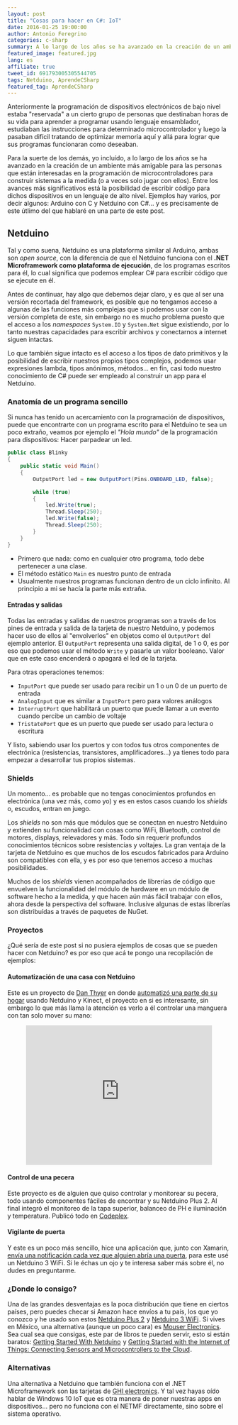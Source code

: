 ```yaml
---
layout: post
title: "Cosas para hacer en C#: IoT"
date: 2016-01-25 19:00:00
author: Antonio Feregrino
categories: c-sharp
summary: A lo largo de los años se ha avanzado en la creación de un ambiente más amigable para las personas que están interesadas en la programación de microcontroladores para construir sistemas a la medida o a veces solo jugar con ellos.
featured_image: featured.jpg
lang: es
affiliate: true
tweet_id: 691793005305544705
tags: Netduino, AprendeCSharp
featured_tag: AprendeCSharp
---
```


Anteriormente la programación de dispositivos electrónicos de bajo nivel estaba "reservada" a un cierto grupo de personas que destinaban horas de su vida para aprender a programar usando lenguaje ensamblador, estudiaban las instrucciones para determinado microcontrolador y luego la pasaban difícil tratando de optimizar memoria aquí y allá para lograr que sus programas funcionaran como deseaban.

Para la suerte de los demás, yo incluído, a lo largo de los años se ha avanzado en la creación de un ambiente más amigable para las personas que están interesadas en la programación de microcontroladores para construir sistemas a la medida (o a veces solo jugar con ellos). Entre los avances más significativos está la posibilidad de escribir código para dichos dispositivos en un lenguaje de alto nivel. Ejemplos hay varios, por decir algunos: Arduino con C y Netduino con C#... y es precisamente de este útlimo del que hablaré en una parte de este post.  
  
## Netduino    
Tal y como suena, Netduino es una plataforma similar al Arduino, ambas son *open source*, con la diferencia de que el Netduino funciona con el **.NET Microframework como plataforma de ejecución**, de los programas escritos para él, lo cual significa que podemos emplear C# para escribir código que se ejecute en él.  
  
Antes de continuar, hay algo que debemos dejar claro, y es que al ser una versión recortada del framework, es posible que no tengamos acceso a algunas de las funciones más complejas que si podemos usar con la versión completa de este, sin embargo no es mucho problema puesto que el acceso a los *namespaces* `System.IO` y `System.Net` sigue existiendo, por lo tanto nuestras capacidades para escribir archivos y conectarnos a internet siguen intactas.  
  
Lo que también sigue intacto es el acceso a los tipos de dato primitivos y la posibilidad de escribir nuestros propios tipos complejos, podemos usar expresiones lambda, tipos anónimos, métodos... en fin, casi todo nuestro conocimiento de C# puede ser empleado al construir un app para el Netduino.   
  
### Anatomía de un programa sencillo 
Si nunca has tenido un acercamiento con la programación de dispositivos, puede que encontrarte con un programa escrito para el Netduino te sea un poco extraño, veamos por ejemplo el *"Hola mundo"* de la programación para dispositivos: Hacer parpadear un led.

```csharp  
public class Blinky
{
    public static void Main()
    {
        OutputPort led = new OutputPort(Pins.ONBOARD_LED, false);

        while (true)
        {
            led.Write(true);
            Thread.Sleep(250);
            led.Write(false);
            Thread.Sleep(250);
        }
    }
}
```  
  
 - Primero que nada: como en cualquier otro programa, todo debe pertenecer a una clase.
 - El método estático `Main` es nuestro punto de entrada
 - Usualmente nuestros programas funcionan dentro de un ciclo infinito. Al principio a mi se hacía la parte más extraña.  
 
#### Entradas y salidas  
Todas las entradas y salidas de nuestros programas son a través de los pines de entrada y salida de la tarjeta de nuestro Netduino, y podemos hacer uso de ellos al "envolverlos" en objetos como el `OutputPort` del ejemplo anterior. El `OutputPort` representa una salida digital, de 1 o 0, es por eso que podemos usar el método `Write` y pasarle un valor booleano. Valor que en este caso encenderá o apagará el led de la tarjeta.

Para otras operaciones tenemos:
  
 - `InputPort` que puede ser usado para recibir un 1 o un 0 de un puerto de entrada  
 - `AnalogInput` que es similar a `InputPort` pero para valores análogos  
 - `InterruptPort` que habilitará un puerto que puede llamar a un evento cuando percibe un cambio de voltaje  
 - `TristatePort` que es un puerto que puede ser usado para lectura o escritura  

Y listo, sabiendo usar los puertos y con todos tus otros componentes de electrónica (resistencias, transistores, amplificadores...) ya tienes todo para empezar a desarrollar tus propios sistemas.  
 
### Shields  
Un momento... es probable que no tengas conocimientos profundos en electrónica (una vez más, como yo) y es en estos casos cuando los *shields* o, escudos, entran en juego.  
  
Los *shields* no son más que módulos que se conectan en nuestro Netduino y extienden su funcionalidad con cosas como WiFi, Bluetooth, control de motores, displays, relevadores y más. Todo sin requerir profundos conocimientos técnicos sobre resistencias y voltajes. La gran ventaja de la tarjeta de Netduino es que muchos de los escudos fabricados para Arduino son compatibles con ella, y es por eso que tenemos acceso a muchas posibilidades.  
 
Muchos de los *shields* vienen acompañados de librerías de código que envuelven la funcionalidad del módulo de hardware en un módulo de software hecho a la medida, y que hacen aún más fácil trabajar con ellos, ahora desde la perspectiva del software. Inclusive algunas de estas librerías son distribuídas a través de paquetes de NuGet.  

### Proyectos  
¿Qué sería de este post si no pusiera ejemplos de cosas que se pueden hacer con Netduino? es por eso que acá te pongo una recopilación de ejemplos:  

#### Automatización de una casa con Netduino  
Este es un proyecto de <a href="http://twitter.com/LogicalDan" rel="nofollow" target="_blank">Dan Thyer</a> en donde <a href="" target="_blank">automatizó una parte de su hogar</a> usando Netduino y Kinect, el proyecto en si es interesante, sin embargo lo que más llama la atención es verlo a él controlar una manguera con tan solo mover su mano:  
<div style="text-align: center;">
    <iframe width="420" height="315" src="https://www.youtube.com/embed/FWINsKcP8oQ" frameborder="0" allowfullscreen></iframe>  
</div>

#### Control de una pecera  
Este proyecto es de alguien que quiso controlar y monitorear su pecera, todo usando componentes fáciles de encontrar y su Netduino Plus 2. Al final integró el monitoreo de la tapa superior, balanceo de PH e iluminación y temperatura. Publicó todo en <a href="https://reefindotnet.codeplex.com" target="_blank" rel="nofollow">Codeplex</a>.

#### Vigilante de puerta   
Y este es un poco más sencillo, hice una aplicación que, junto con Xamarin, <a href="/post/pushing-from-netduino-to-mobile/">envía una notificación cada vez que alguien abría una puerta</a>, para este usé un Netduino 3 WiFi. Si le échas un ojo y te interesa saber más sobre él, no dudes en preguntarme.

### ¿Donde lo consigo?  
Una de las grandes desventajas es la poca distribución que tiene en ciertos países, pero puedes checar si Amazon hace envíos a tu país, los que yo conozco y he usado son estos <a rel="nofollow" href="http://www.amazon.com/gp/product/B009QOYK2U/ref=as_li_tl?ie=UTF8&camp=1789&creative=9325&creativeASIN=B009QOYK2U&linkCode=as2&tag=thcgu-20&linkId=S5Y5YR4FYENG4U5H">Netduino Plus 2</a><img src="http://ir-na.amazon-adsystem.com/e/ir?t=thcgu-20&l=as2&o=1&a=B009QOYK2U" width="1" height="1" border="0" alt="" style="border:none !important; margin:0px !important; display:inline;" /> y <a rel="nofollow" href="http://www.amazon.com/gp/product/B00WAGY87S/ref=as_li_tl?ie=UTF8&camp=1789&creative=390957&creativeASIN=B00WAGY87S&linkCode=as2&tag=thcgu-20&linkId=E72OE67HNTGC4V3B">Netduino 3 WiFi</a><img src="http://ir-na.amazon-adsystem.com/e/ir?t=thcgu-20&l=as2&o=1&a=B00WAGY87S" width="1" height="1" border="0" alt="" style="border:none !important; margin:0px !important; display: inline;" />. Si vives en México, una alternativa (aunque un poco cara) es <a href="http://www.mouser.mx/Search/Refine.aspx?Keyword=Netduino" target="_blank" rel="nofollow">Mouser Electronics</a>. Sea cual sea que consigas, este par de libros te pueden servir, esto si están baratos: <a rel="nofollow" href="http://www.amazon.com.mx/gp/product/1449302459/ref=as_li_qf_sp_asin_tl?ie=UTF8&camp=1789&creative=9325&creativeASIN=1449302459&linkCode=as2&tag=thcgu02-20">Getting Started With Netduino</a><img src="http://ir-mx.amazon-adsystem.com/e/ir?t=thcgu02-20&l=as2&o=34&a=1449302459" width="1" height="1" border="0" alt="" style="border:none !important; margin:0px !important; display: inline;" /> y <a rel="nofollow" href="http://www.amazon.com.mx/gp/product/B00COVJUGI/ref=as_li_qf_sp_asin_tl?ie=UTF8&camp=1789&creative=9325&creativeASIN=B00COVJUGI&linkCode=as2&tag=thcgu02-20">Getting Started with the Internet of Things: Connecting Sensors and Microcontrollers to the Cloud</a><img src="http://ir-mx.amazon-adsystem.com/e/ir?t=thcgu02-20&l=as2&o=34&a=B00COVJUGI" width="1" height="1" border="0" alt="" style="border:none !important; margin:0px !important; display: inline;" />.

### Alternativas  
Una alternativa a Netduino que también funciona con el .NET Microframework son las tarjetas de <a href="https://www.ghielectronics.com/catalog/category/34#cat543" rel="nofollow" target="_blank">GHI electronics</a>. Y tal vez hayas oído hablar de Windows 10 IoT que es otra manera de poner nuestras apps en dispositivos... pero no funciona con el NETMF directamente, sino sobre el sistema operativo.